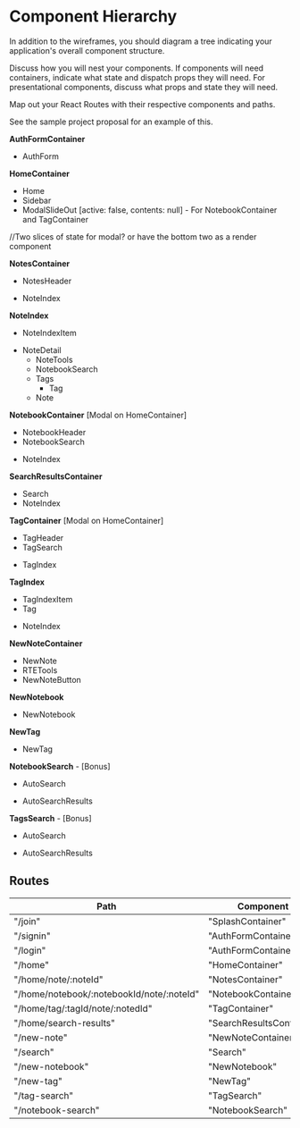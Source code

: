 # Component Hierarchy

In addition to the wireframes, you should diagram a tree indicating your application's overall component structure.

Discuss how you will nest your components. If components will need containers, indicate what state and dispatch props they will need. For presentational components, discuss what props and state they will need.

Map out your React Routes with their respective components and paths.

See the sample project proposal for an example of this.


**AuthFormContainer**
- AuthForm

**HomeContainer**
- Home
- Sidebar
- ModalSlideOut [active: false, contents: null] - For NotebookContainer and TagContainer

//Two slices of state for modal? or have the bottom two as a render component

**NotesContainer**
- NotesHeader
 * NoteIndex

**NoteIndex**
- NoteIndexItem
 + NoteDetail
   + NoteTools
   - NotebookSearch
   - Tags
     - Tag
   * Note

**NotebookContainer** [Modal on HomeContainer]
- NotebookHeader
 - NotebookSearch
 + NoteIndex

**SearchResultsContainer**
- Search
- NoteIndex

**TagContainer** [Modal on HomeContainer]
- TagHeader
 - TagSearch
 + TagIndex


**TagIndex**
- TagIndexItem
 - Tag
 * NoteIndex


**NewNoteContainer**
- NewNote
 - RTETools
 - NewNoteButton

**NewNotebook**
- NewNotebook

**NewTag**
- NewTag

**NotebookSearch** - [Bonus]
+ AutoSearch
* AutoSearchResults

**TagsSearch** - [Bonus]
+ AutoSearch
* AutoSearchResults

## Routes

|Path   | Component   |
|-------|-------------|
| "/join" | "SplashContainer" |
| "/signin" | "AuthFormContainer" |
| "/login" | "AuthFormContainer" |
| "/home" | "HomeContainer" |
| "/home/note/:noteId" | "NotesContainer" |
| "/home/notebook/:notebookId/note/:noteId" | "NotebookContainer" |
| "/home/tag/:tagId/note/:notedId" | "TagContainer" |
| "/home/search-results" | "SearchResultsContainer"
| "/new-note" | "NewNoteContainer" |
| "/search" | "Search" |
| "/new-notebook" | "NewNotebook" |
| "/new-tag" | "NewTag" |
| "/tag-search" | "TagSearch" |
| "/notebook-search" | "NotebookSearch" |

